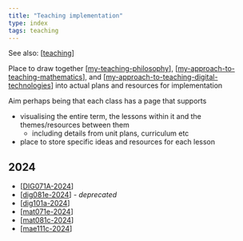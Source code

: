 ```yaml
---
title: "Teaching implementation"
type: index
tags: teaching
---
```


See also: [[teaching]]

Place to draw together [[my-teaching-philosophy]], [[my-approach-to-teaching-mathematics]], and [[my-approach-to-teaching-digital-technologies]] into actual plans and resources for implementation

Aim perhaps being that each class has a page that supports

- visualising the entire term, the lessons within it and the themes/resources between them
    - including details from unit plans, curriculum etc
- place to store specific ideas and resources for each lesson


## 2024

- [[DIG071A-2024]]
- [[dig081e-2024]] - _deprecated_
- [[dig101a-2024]]
- [[mat071e-2024]]
- [[mat081c-2024]]
- [[mae111c-2024]]

[//begin]: # "Autogenerated link references for markdown compatibility"
[teaching]: ..%2Fteaching "Teaching"
[my-teaching-philosophy]: ..%2Fmy-teaching-philosophy "My Teaching Philosophy"
[my-approach-to-teaching-mathematics]: ..%2FMathematics%2Fmy-approach-to-teaching-mathematics "My approach to teaching mathematics"
[my-approach-to-teaching-digital-technologies]: ..%2FMathematics%2Fmy-approach-to-teaching-digital-technologies "My approach to teaching digital technologies"
[DIG071A-2024]: 2024%2FDIG071A%2FDIG071A-2024 "DIG071A-2024"
[dig081e-2024]: 2024%2FDIG081E%2Fdig081e-2024 "DIG081E 2024"
[dig101a-2024]: 2024%2FDIG101A%2Fdig101a-2024 "DIG101A-2024"
[mat071e-2024]: 2024%2FMAT071E%2Fmat071e-2024 "mat071e-2024"
[mat081c-2024]: 2024%2FMAT081C%2Fmat081c-2024 "MAT081C-2024"
[mae111c-2024]: 2024%2FMAE111C%2Fmae111c-2024 "MAE111C-2024"
[//end]: # "Autogenerated link references"